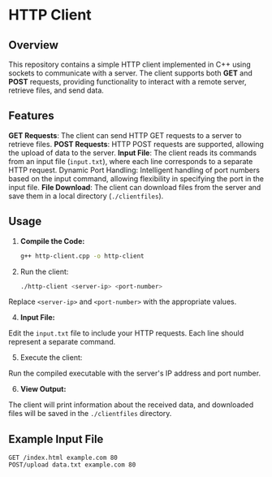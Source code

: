# HTTP Client

## Overview

This repository contains a simple HTTP client implemented in C++ using sockets to communicate with a server. The client supports both **GET** and **POST** requests, providing functionality to interact with a remote server, retrieve files, and send data.

## Features

**GET Requests**: The client can send HTTP GET requests to a server to retrieve files.
**POST Requests**: HTTP POST requests are supported, allowing the upload of data to the server.
**Input File**: The client reads its commands from an input file (`input.txt`), where each line corresponds to a separate HTTP request.
Dynamic Port Handling: Intelligent handling of port numbers based on the input command, allowing flexibility in specifying the port in the input file.
**File Download**: The client can download files from the server and save them in a local directory (`./clientfiles`).

## Usage


1. **Compile the Code:**

    ```bash
    g++ http-client.cpp -o http-client
    ```

2. Run the client:

    ```bash
    ./http-client <server-ip> <port-number>
    ```

Replace `<server-ip>` and `<port-number>` with the appropriate values.

4. **Input File:**

Edit the `input.txt` file to include your HTTP requests. Each line should represent a separate command.

5. Execute the client:

Run the compiled executable with the server's IP address and port number.

6. **View Output:**

The client will print information about the received data, and downloaded files will be saved in the `./clientfiles` directory.

## Example Input File

```plaintext
GET /index.html example.com 80
POST/upload data.txt example.com 80
```

